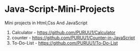# Java-Script-Mini-Projects
Mini projects in Html,Css And JavaScript

1. Calculator - https://github.com/PURUU1/Calculator
2. counter - https://github.com/PURUU1/Counter-in-JavaScript
3. To-Do-List - https://github.com/PURUU1/To-Do-List
